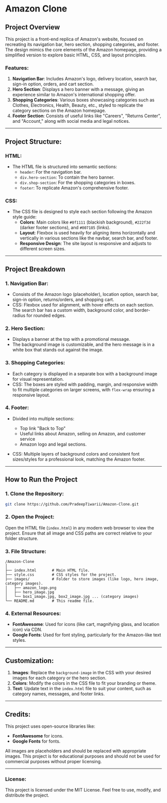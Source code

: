 # Amazon Clone

## Project Overview

This project is a front-end replica of Amazon's website, focused on recreating its navigation bar, hero section, shopping categories, and footer. The design mimics the core elements of the Amazon homepage, providing a simplified version to explore basic HTML, CSS, and layout principles.

### Features:

1. **Navigation Bar**: Includes Amazon's logo, delivery location, search bar, sign-in option, orders, and cart section.
2. **Hero Section**: Displays a hero banner with a message, giving an experience similar to Amazon's international shopping offer.
3. **Shopping Categories**: Various boxes showcasing categories such as Clothes, Electronics, Health, Beauty, etc., styled to replicate the category sections on the Amazon homepage.
4. **Footer Section**: Consists of useful links like "Careers", "Returns Center", and "Account," along with social media and legal notices.

---

## Project Structure:

### HTML:

- The HTML file is structured into semantic sections: 
  - `header`: For the navigation bar.
  - `div.hero-section`: To contain the hero banner.
  - `div.shop-section`: For the shopping categories in boxes.
  - `footer`: To replicate Amazon's comprehensive footer.

### CSS:

- The CSS file is designed to style each section following the Amazon style guide:
  - **Colors**: Main colors like `#0f1111` (blackish background), `#222f3d` (darker footer sections), and `#007185` (links).
  - **Layout**: Flexbox is used heavily for aligning items horizontally and vertically in various sections like the navbar, search bar, and footer.
  - **Responsive Design**: The site layout is responsive and adjusts to different screen sizes.

---

## Project Breakdown

### 1. Navigation Bar:
- Consists of the Amazon logo (placeholder), location option, search bar, sign-in option, returns/orders, and shopping cart.
- CSS: Flexbox used for alignment, with hover effects on each section. The search bar has a custom width, background color, and border-radius for rounded edges.
  
### 2. Hero Section:
- Displays a banner at the top with a promotional message.
- The background image is customizable, and the hero message is in a white box that stands out against the image.

### 3. Shopping Categories:
- Each category is displayed in a separate box with a background image for visual representation.
- CSS: The boxes are styled with padding, margin, and responsive width to fit multiple categories on larger screens, with `flex-wrap` ensuring a responsive layout.

### 4. Footer:
- Divided into multiple sections:
  - Top link "Back to Top"
  - Useful links about Amazon, selling on Amazon, and customer service
  - Amazon logo and legal sections.
  
- CSS: Multiple layers of background colors and consistent font sizes/styles for a professional look, matching the Amazon footer.

---

## How to Run the Project

### 1. Clone the Repository:
```bash
git clone https://github.com/PradeepTiwarii/Amazon-Clone.git
```

### 2. Open the Project:
Open the HTML file (`index.html`) in any modern web browser to view the project. Ensure that all image and CSS paths are correct relative to your folder structure.

### 3. File Structure:

```
/Amazon-Clone
│
├── index.html       # Main HTML file.
├── style.css        # CSS styles for the project.
├── images/          # Folder to store images (like logo, hero image, category images).
│   ├── amazon_logo.png
│   ├── hero_image.jpg
│   └── box1_image.jpg, box2_image.jpg ... (category images)
└── README.md        # This readme file.
```

### 4. External Resources:
- **FontAwesome**: Used for icons (like cart, magnifying glass, and location icon) via CDN.
- **Google Fonts**: Used for font styling, particularly for the Amazon-like text styles.

---

## Customization:

1. **Images**: Replace the `background-image` in the CSS with your desired images for each category or the hero section.
2. **Colors**: Modify the colors in the CSS file to fit your branding or theme.
3. **Text**: Update text in the `index.html` file to suit your content, such as category names, messages, and footer links.

---

## Credits:
This project uses open-source libraries like:
- **FontAwesome** for icons.
- **Google Fonts** for fonts.

All images are placeholders and should be replaced with appropriate images. This project is for educational purposes and should not be used for commercial purposes without proper licensing.

---

### License:

This project is licensed under the MIT License. Feel free to use, modify, and distribute the project.
